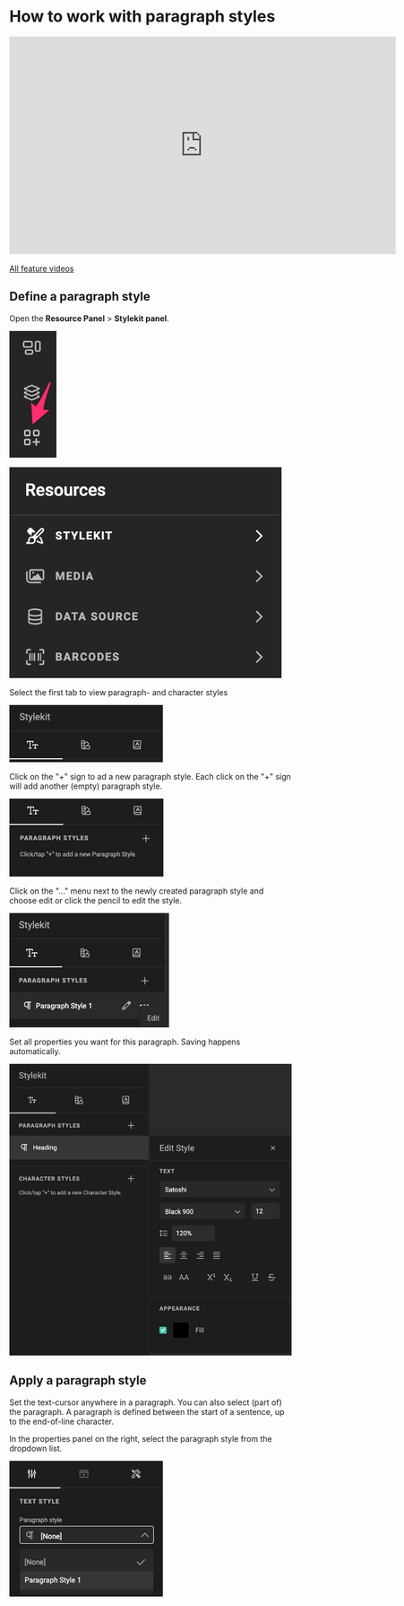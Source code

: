 # How to work with paragraph styles


<iframe width="690" height="388" src="https://www.youtube.com/embed/6WsGo8lyc5o?si=7BYAg0BxouEQeFEA&controls=1&mute=1&showinfo=0&rel=0&autoplay=1&loop=1" title="YouTube video player" frameborder="0" allow="accelerometer; autoplay; clipboard-write; encrypted-media; gyroscope; picture-in-picture; web-share" referrerpolicy="strict-origin-when-cross-origin" allowfullscreen></iframe>

[All feature videos](https://www.youtube.com/playlist?list=PLLHtQ1R6R-B_m7XAVySM9OjbbUscsgBOH)

## Define a paragraph style

Open the **Resource Panel** > **Stylekit panel**.

![screenshotsmall](bottom-quicktools-ui.png)

![screenshot](stylekit.png)

Select the first tab to view paragraph- and character styles

![screenshot](ps-2.png)

Click on the "+" sign to ad a new paragraph style.
Each click on the "+" sign will add another (empty) paragraph style.

![screenshot](ps-3.png)

Click on the "..." menu next to the newly created paragraph style and choose edit or click the pencil to edit the style.

![screenshot](ps-4.png)

Set all properties you want for this paragraph. Saving happens automatically.

![screenshot-full](ps-8.png)

## Apply a paragraph style

Set the text-cursor anywhere in a paragraph. You can also select (part of) the paragraph.
A paragraph is defined between the start of a sentence, up to the end-of-line character.

In the properties panel on the right, select the paragraph style from the dropdown list.

![screenshot](ps-6.png)